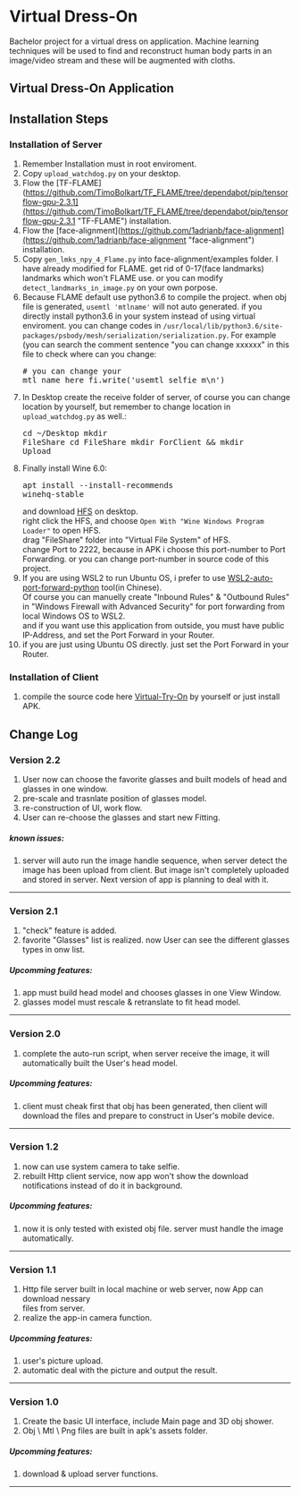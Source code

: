 # Virtual Dress-On

Bachelor project for a virtual dress on application. Machine learning techniques will be used to find and reconstruct human body parts in an image/video stream and these will be augmented with cloths.

## Virtual Dress-On Application
## Installation Steps
### Installation of Server
1. Remember Installation must in root enviroment.
2. Copy `upload_watchdog.py` on your desktop.
3. Flow the [TF-FLAME](https://github.com/TimoBolkart/TF_FLAME/tree/dependabot/pip/tensorflow-gpu-2.3.1](https://github.com/TimoBolkart/TF_FLAME/tree/dependabot/pip/tensorflow-gpu-2.3.1 "TF-FLAME") installation.
4. Flow the [face-alignment](https://github.com/1adrianb/face-alignment](https://github.com/1adrianb/face-alignment "face-alignment") installation.
5. Copy `gen_lmks_npy_4_Flame.py` into face-alignment/examples folder. I have already modified for FLAME. get rid of 0-17(face landmarks) landmarks which won't FLAME use. or you can modify `detect_landmarks_in_image.py` on your own porpose.
6. Because FLAME default use python3.6 to compile the project. when obj file is generated, `usemtl 'mtlname'` will not auto generated. if you directly install python3.6 in your system instead of using virtual enviroment. you can change codes in `/usr/local/lib/python3.6/site-packages/psbody/mesh/serialization/serialization.py`. 
For example (you can search the comment sentence "you can change xxxxxx" in this file to check where can you change: <pre># you can change your mtl name here 
fi.write('usemtl selfie_m\n')</pre>
7. In Desktop create the receive folder of server, of course you can change location by yourself, but remember to change location in `upload_watchdog.py` as well.:<pre>cd ~/Desktop
mkdir FileShare
cd FileShare
mkdir ForClient && mkdir Upload</pre>
8. Finally install Wine 6.0:<pre>apt install --install-recommends winehq-stable</pre>and download [HFS](https://www.rejetto.com/hfs/?f=dl "HFS") on desktop. <br>right click the HFS, and choose `Open With "Wine Windows Program Loader"` to open HFS.<br>drag "FileShare" folder into "Virtual File System" of HFS.<br> change Port to 2222, because in APK i choose this port-number to Port Forwarding. or you can change port-number in source code of this project.
9. If you are using WSL2 to run Ubuntu OS, i prefer to use [WSL2-auto-port-forward-python](https://github.com/itxq/wsl2-auto-port-forward-python "WSL2-auto-port-forward-python") tool(in Chinese).<br>Of course you can manuelly create "Inbound Rules" & "Outbound Rules" in "Windows Firewall with Advanced Security" for port forwarding from local Windows OS to WSL2.<br>and if you want use this application from outside, you must have public IP-Address, and set the Port Forward in your Router.
10. if you are just using Ubuntu OS directly. just set the Port Forward in your Router.
### Installation of Client
1. compile the source code here [Virtual-Try-On](https://github.com/Jyurineko/Virtual_Try_On "Virtual_Try_On") by yourself or just install APK.
## Change Log
### Version 2.2
1. User now can choose the favorite glasses and built models of head and glasses in one window.
2. pre-scale and trasnlate position of glasses model.
3. re-construction of UI, work flow.
4. User can re-choose the glasses and start new Fitting.
##### known issues:
1. server will auto run the image handle sequence, when server detect the image has been upload from client. But image isn't completely uploaded and stored in server. Next version of app is planning to deal with it.
***
### Version 2.1
1. "check" feature is added.
2. favorite "Glasses" list is realized. now User can see the different glasses types in onw list.
##### Upcomming features:
1. app must build head model and chooses glasses in one View Window.
2. glasses model must rescale & retranslate to fit head model.
***
### Version 2.0
1. complete the auto-run script, when server receive the image, it will automatically built the User's head model.
##### Upcomming features:
1. client must cheak first that obj has been generated, then client will download the files and prepare to construct in User's mobile device.
***
### Version 1.2
1. now can use system camera to take selfie.
2. rebuilt Http client service, now app won't show the download notifications instead of do it in background.
##### Upcomming features:
1. now it is only tested with existed obj file. server must handle the image automatically.
***
### Version 1.1
1. Http file server built in local machine or web server, now App can download nessary<br> files from server.
2. realize the app-in camera function.
##### Upcomming features:
1. user's picture upload.
2. automatic deal with the picture and output the result.
***
### Version 1.0
1. Create the basic UI interface, include Main page and 3D obj shower.
2. Obj \ Mtl \ Png files are built in apk's assets folder.
##### Upcomming features:
1. download & upload server functions.
***